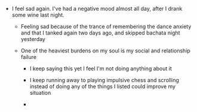 - I feel sad again. I've had a negative mood almost all day, after I drank some wine last night.
	 - Feeling sad because of the trance of remembering the dance anxiety and that I tanked again two days ago, and skipped bachata night yesterday

	 - One of the heaviest burdens on my soul is my social and relationship failure
		 - I keep saying this yet I feel I'm not doing anything about it

		 - I keep running away to playing impulsive chess and scrolling instead of doing any of the things I listed could improve my situation

		 - 

